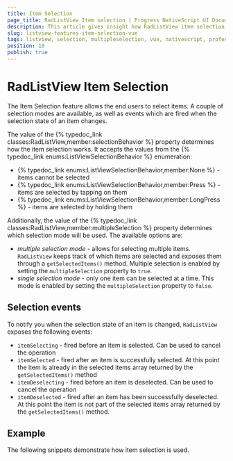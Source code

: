 ```yaml
---
title: Item Selection
page_title: RadListView Item selection | Progress NativeScript UI Documentation
description: This article gives insight how RadListView item selection works in Vue context.
slug: listview-features-item-selection-vue
tags: listview, selection, multipleselection, vue, nativescript, professional, ui
position: 10
publish: true
---
```


# RadListView Item Selection
The Item Selection feature allows the end users to select items. A couple of selection modes are available, as well as events which are fired when the selection state of an item changes.

The value of the {% typedoc_link classes:RadListView,member:selectionBehavior %} property determines how the item selection works. It accepts the values from the {% typedoc_link enums:ListViewSelectionBehavior %} enumeration:
- {% typedoc_link enums:ListViewSelectionBehavior,member:None %} - items cannot be selected
- {% typedoc_link enums:ListViewSelectionBehavior,member:Press %} - items are selected by tapping on them
- {% typedoc_link enums:ListViewSelectionBehavior,member:LongPress %} - items are selected by holding them

Additionally, the value of the {% typedoc_link classes:RadListView,member:multipleSelection %} property determines which selection mode will be used. The available options are:
- _multiple selection mode_ - allows for selecting multiple items. `RadListView` keeps track of which items are selected and exposes them through a `getSelectedItems()` method. Multiple selection is enabled by setting the `multipleSelection` property to `true`.
- _single selection mode_ - only one item can be selected at a time. This mode is enabled by setting the `multipleSelection` property to `false`.

## Selection events
To notify you when the selection state of an item is changed, `RadListView` exposes the following events:
- `itemSelecting` - fired before an item is selected. Can be used to cancel the operation
- `itemSelected` - fired after an item is successfully selected. At this point the item is already in the selected items array returned by the `getSelectedItems()` method
- `itemDeselecting` - fired before an item is deselected. Can be used to cancel the operation
- `itemDeselected` - fired after an item has been successfully deselected. At this point the item is not part of the selected items array returned by the `getSelectedItems()` method.

## Example
The following snippets demonstrate how item selection is used.

<snippet id='listview-itemselection-vue'/>
